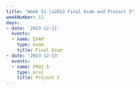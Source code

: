 ```yaml
---
title: "Week 11 \u2013 Final Exam and Project 5"
weekNumber: 11
days:
- date: '2023-12-11'
  events:
  - name: EXAM
    type: exam
    title: Final Exam
- date: '2023-12-13'
  events:
  - name: PROJ 5
    type: proj
    title: Project 5
---
```

